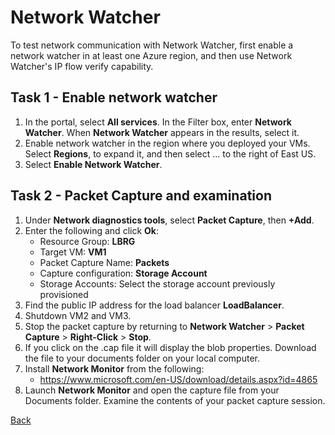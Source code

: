 # Network Watcher

To test network communication with Network Watcher, first enable a network watcher in at least one Azure region, and then use Network Watcher's IP flow verify capability.

## Task 1 - Enable network watcher
1)	In the portal, select **All services**. In the Filter box, enter **Network Watcher**. When **Network Watcher** appears in the results, select it.
2)	Enable network watcher in the region where you deployed your VMs. Select **Regions**, to expand it, and then select ... to the right of East US.
3)	Select **Enable Network Watcher**.

## Task 2 - Packet Capture and examination
1.	Under **Network diagnostics tools**, select **Packet Capture**, then **+Add**.
2.	Enter the following and click **Ok**:
    * Resource Group: **LBRG**
    * Target VM: **VM1**
    * Packet Capture Name: **Packets**
    * Capture configuration: **Storage Account**
    * Storage Accounts:  Select the storage account previously provisioned
3.	Find the public IP address for the load balancer **LoadBalancer**.
4.	Shutdown VM2 and VM3.
5.	Stop the packet capture by returning to **Network Watcher** > **Packet Capture** > **Right-Click** > **Stop**.
6.	If you click on the .cap file it will display the blob properties.  Download the file to your documents folder on your local computer.
7.	Install **Network Monitor** from the following:
    * https://www.microsoft.com/en-US/download/details.aspx?id=4865 
8.	Launch **Network Monitor** and open the capture file from your Documents folder.  Examine the contents of your packet capture session.



[Back](../)